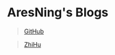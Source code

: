 # AresNing's Blogs


> [GitHub](https://github.com/AresNing)

> [ZhiHu](https://www.zhihu.com/people/kjn-68-8)